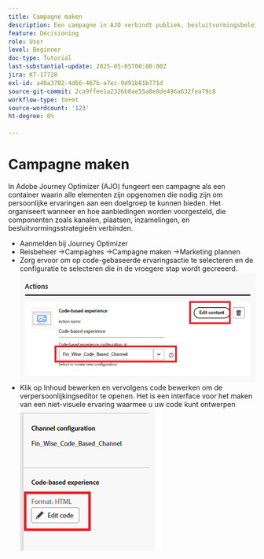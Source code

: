 ```yaml
---
title: Campagne maken
description: Een campagne in AJO verbindt publiek, besluitvormingsbeleid, en kanalen om gepersonaliseerde aanbiedingen op het juiste ogenblik over klantenaanraakpunten te leveren.
feature: Decisioning
role: User
level: Beginner
doc-type: Tutorial
last-substantial-update: 2025-05-05T00:00:00Z
jira: KT-17728
exl-id: a48a3702-4d66-467b-a7ec-9d91b81b771d
source-git-commit: 2ca9ffee1a2326b8ae55a8e8de496a632fea79c8
workflow-type: tm+mt
source-wordcount: '123'
ht-degree: 0%

---
```


# Campagne maken

In Adobe Journey Optimizer (AJO) fungeert een campagne als een container waarin alle elementen zijn opgenomen die nodig zijn om persoonlijke ervaringen aan een doelgroep te kunnen bieden. Het organiseert wanneer en hoe aanbiedingen worden voorgesteld, die componenten zoals kanalen, plaatsen, inzamelingen, en besluitvormingsstrategieën verbinden.

* Aanmelden bij Journey Optimizer
* Reisbeheer ->Campagnes ->Campagne maken ->Marketing plannen
* Zorg ervoor om op code-gebaseerde ervaringsactie te selecteren en de configuratie te selecteren die in de vroegere stap wordt gecreeerd.
  ![ creeer-campagne ](assets/create-campaign.png)
* Klik op Inhoud bewerken en vervolgens code bewerken om de verpersoonlijkingseditor te openen. Het is een interface voor het maken van een niet-visuele ervaring waarmee u uw code kunt ontwerpen
  ![ uitgeven-cbe_html ](assets/edit_code_based_exp_html.png)
